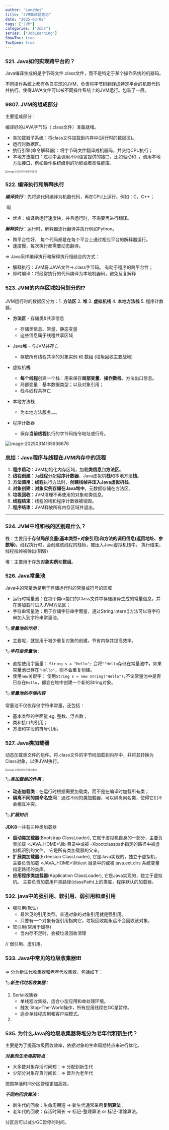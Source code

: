 ```yaml
---
author: "LongWei"
title: "JVM面试题笔记"
date: "2025-03-08"
tags: ["JVM"]
categories: ["Jobs"]
series: ["JobLearning"]
ShowToc: true
TocOpen: true
---
```



### 521. Java如何实现跨平台的？

Java编译生成的是字节码文件.class文件，而不是特定于某个操作系统的机器码。

不同操作系统上都有各自实现的JVM，负责将字节码翻译成特定平台的机器代码并执行。使得JAVA文件可以被不同操作系统上的JVM运行。包装了一层。



### 9807. JVM的组成部分

主要组成部分：

编译好的JAVA字节码（.class文件）准备就绪。

- 类加载器子系统：将class文件加载到内存中(运行时的数据区)。
- 运行时数据区。
- 执行引擎(命令解释器)：将字节码文件翻译成机器码，并交给CPU执行；
- 本地方法接口：过程中会调用不同语言提供的接口，比如驱动和..，调用本地方法接口，例如操作系统级别的功能或者高性能库。

<img src="http://sthda9dn6.hd-bkt.clouddn.com/FtrSjvLjXEixufKxk9avjPMmQNpg" alt="image-20250314162756632" style="zoom:50%;" />



### 522. 编译执行和解释执行

***编译执行***：先将源代码编译为机器代码，再在CPU上运行。例如：C，C++；

​	啊	

- 优点：编译后运行速度快，并且运行时，不需要再进行翻译。

***解释执行***：运行时，解释器逐行翻译并执行例如Python。

- 跨平台性好， 每个代码都是在每个平台上通过相应平台的解释器运行。
- 速度慢，每次执行都需要动态翻译。

=> Java采样编译执行和解释执行相结合的方式：

- 解释执行：JVM将.JAVA文件=>.class字节码。 有助于程序的跨平台性；
- 即时编译：将经常执行的代码编译为本地机器码，避免反复解释



### 523. JVM的内存区域如何划分的❗?

JVM运行时的数据区分为：1. **方法区** 2. **堆** 3. **虚拟机栈** 4. **本地方法栈** 5. 程序计数器。

- **方法区** - 存储类&共享信息
  - 存储类信息、常量、静态变量
  - 这些信息属于线程共享区域

- Java**堆** - 与JVM共存亡
  - 存放所有线程共享的对象实例 和 数组 (垃圾回收主要战地)

- 虚拟机**栈**
  - **每个线程**创建一个栈：用来保存**局部变量**、**操作数栈**、方法出口信息。
  - 局部变量：基本数据类型；以及对象引用；
  - 栈与线程共存亡

- 本地方法栈
  - 为本地方法服务。。。
- 程序计数器
  - 保存**当前线程**执行的字节码指令地址或行号。

![image-20250314165936676](http://sthda9dn6.hd-bkt.clouddn.com/FirLgeEVeLb4N108rU7mpuX1BdPY)



### 总结：Java程序与线程在JVM内存中的流程

1. **程序启动**：JVM初始化内存区域，加载**类信息**到**方法区**。
2. **线程创建**：为**线程**分配**程序计数器**、Java虚拟机**栈**和本地方法**栈**。
3. **方法调用**：**线程**执行方法时，**创建栈帧并压入Java虚拟机栈**。
4. **对象创建**：**对象实例存储在Java堆中**，元数据存储在方法区。
5. **垃圾回收**：JVM清理不再使用的对象和类信息。
6. **线程结束**：线程的栈和程序计数器被销毁。
7. **程序结束**：JVM释放所有内存区域并退出。



---

### 524. JVM中堆和栈的区别是什么？

栈：主要用于**存储局部变量(基本类型+对象引用)和方法的调用信息(返回地址、参数等)**。线程执行时，会创建该线程的栈帧，被压入Java虚拟机栈中。 执行结束，线程栈帧被弹出(销毁)

堆：主要用于存放**对象实例**和**数组**。



### 526. Java常量池

Java中的常量池是用于存储运行时的常量或符号的区域

- 运行时常量池：在每个类or接口的Class文件中存储编译生成的常量信息，并在类加载时进入JVM方法区；
- 字符串常量池：用于存储字符串字面量，通过String.intern()方法可以将字符串加入到字符串常量池。



🏷️***常量池的作用***：

- 主要呢，就是用于减少重复对象的创建，节省内存并提高效率。



🏷️***字符串常量池***：

- 直接使用字面量： `String s = "Hello";` 会将`""Hello`存储在常量池中，如果常量池已存在`"Hello"`，则不会重复创建。
- 使用`new`关键字： 使用`String s = new String("Hello");`不论常量池中是否已存在`Hello`，都会在堆中创建一个新的String对象。



🏷️***常量池的存储内容***

常量池不仅仅存储字符串常量，还包括：

- 基本类型的字面量 eg. 整数、浮点数；
- 类和接口的引用；
- 方法和字段的符号引用。





### 527. Java类加载器

动态加载类文件的组件。将.class文件的字节码加载到内存中，并将其转换为Class对象，以供JVM执行。

<img src="http://sthda9dn6.hd-bkt.clouddn.com/FvxRCwC5JzQCqkej05UF1KI1ruz0" alt="image-20250314172641438" style="zoom:50%;" />

🏷️***类加载器的作用：***

- **动态加载类**：在运行时根据需要加载类，而不是在编译时加载所有类；
- **隔离不同的类命名空间**：通过不同的类加载器，可以隔离同名类，使得它们不会相互冲突。



🏷️***扩展知识***

**JDK8**一共有三种类加载器

- **启动类加载器**(Bootstrap ClassLoader), 它属于虚拟机自身的一部分，主要负责加载 \<JAVA_HOME>\lib 目录中或被 -Xbootclasspath指定的路径中被虚拟机识别的文件。 它是所有类加载器的父亲。
- **扩展类加载器**(Extension ClassLoader), 它是Java实现的，独立于虚拟机，主要负责加载 \<JAVA_HOME>\lib\ext 目录中的或被 java.ext.dirs 系统变量指定路径的类库。
- **应用程序类加载器**(Application ClassLoader), 它是Java实现的，独立于虚拟机。 主要负责加载用户类路径(classPath)上的类库，程序默认的加载器。



### 532. java中的强引用、软引用、弱引用和虚引用

- 强引用(默认)
  - 最常见的引用类型。普通对象的对象引用就是强引用。
  - 只要有一个对象有强引用指向它，垃圾回收期永远不会回收该对象。
- 软引用(常用于缓存)
  - 当内存不足时，会被垃圾回收清理

// 弱引用、虚引用。



### 533. Java中常见的垃圾收集器❗❗❗

=> 分为新生代收集器和老年代收集器，包括如下：

🏷️***新生代垃圾收集器***：

1. Serial收集器
   - 单线程收集器，适合小型应用和单处理环境。
   - 触发 Stop-The-World操作，所有应用线程在GC是暂停。
   - 适合单线程应用和客户端模式。
2. 



### 535. 为什么Java的垃圾收集器将堆分为老年代和新生代？

主要是为了提高垃圾回收效率，依据对象的生命周期特点来进行优化。

***对象的生命周期特点***：

- 大多数对象存活时间短：=> 分配到新生代
- 少部分对象存货时间长：=> 晋升为老年代

按照存活时间分区管理更加高效。



***不同的回收算法***：

- 新生代的回收：生命周期短 => 新生代通常采用**复制算法**；
- 老年代的回收：存活时间长 => 标记-整理算法 or 标记-清除算法。

分区后可以减少GC暂停的时间。





